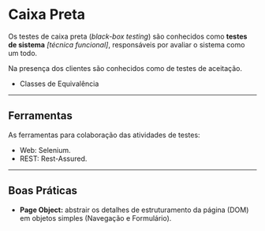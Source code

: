 # Caixa Preta
Os testes de caixa preta (*black-box testing*) são conhecidos como **testes de sistema** *[técnica funcional]*, responsáveis por avaliar o sistema como um todo.

Na presença dos clientes são conhecidos como de testes de aceitação.

* Classes de Equivalência

---

## Ferramentas
As ferramentas para colaboração das atividades de testes:

* Web: Selenium.
* REST: Rest-Assured.

---

## Boas Práticas

* **Page Object:** abstrair os detalhes de estruturamento da página (DOM) em objetos simples (Navegação e Formulário).
